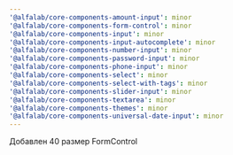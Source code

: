 ```yaml
---
'@alfalab/core-components-amount-input': minor
'@alfalab/core-components-form-control': minor
'@alfalab/core-components-input': minor
'@alfalab/core-components-input-autocomplete': minor
'@alfalab/core-components-number-input': minor
'@alfalab/core-components-password-input': minor
'@alfalab/core-components-phone-input': minor
'@alfalab/core-components-select': minor
'@alfalab/core-components-select-with-tags': minor
'@alfalab/core-components-slider-input': minor
'@alfalab/core-components-textarea': minor
'@alfalab/core-components-themes': minor
'@alfalab/core-components-universal-date-input': minor
---
```


Добавлен 40 размер FormControl
